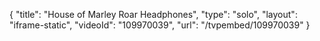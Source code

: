 {
    "title": "House of Marley Roar Headphones",
    "type": "solo",
    "layout": "iframe-static",
    "videoId": "109970039",
    "url": "\/tvpembed\/109970039"
}